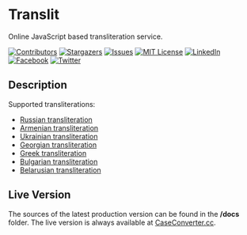 # Translit

Online JavaScript based transliteration service.

<!-- PROJECT SHIELDS -->
<!--
*** We are using markdown "reference style" links for readability.
*** Reference links are enclosed in brackets [ ] instead of parentheses ( ).
*** See the bottom of this document for the declaration of the reference variables
*** for build-url, contributors-url, etc. This is an optional, concise syntax you may use.
*** https://www.markdownguide.org/basic-syntax/#reference-style-links
-->

<!-- [![Build Status][build-shield]][build-url]-->
[![Contributors][contributors-shield]][contributors-url]
[![Stargazers][stars-shield]][stars-url]
[![Issues][issues-shield]][issues-url]
[![MIT License][license-shield]][license-url]
[![LinkedIn][linkedin-shield]][linkedin-url]
[![Facebook][facebook-shield]][facebook-url]
[![Twitter][twitter-shield]][twitter-url]

## Description

Supported transliterations:
- [Russian transliteration](https://translit.cc/)
- [Armenian transliteration](https://translit.cc/am/)
- [Ukrainian transliteration](https://translit.cc/ua/)
- [Georgian transliteration](https://translit.cc/ge/)
- [Greek transliteration](https://translit.cc/gr/)
- [Bulgarian transliteration](https://translit.cc/bg/)
- [Belarusian transliteration](https://translit.cc/by/)

## Live Version

The sources of the latest production version can be found in the **/docs** folder. The live version is always available at [CaseConverter.cc](https://caseconverter.cc/).

<!-- MARKDOWN LINKS & IMAGES -->
<!-- https://www.markdownguide.org/basic-syntax/#reference-style-links -->
[contributors-shield]: https://img.shields.io/github/contributors/freewarelovers/Translit
[contributors-url]: https://github.com/freewarelovers/Translit/graphs/contributors

[stars-shield]: https://img.shields.io/github/stars/freewarelovers/Translit
[stars-url]: https://github.com/freewarelovers/Translit/stargazers

[issues-shield]: https://img.shields.io/github/issues/freewarelovers/Translit
[issues-url]: https://github.com/freewarelovers/Translit/issues

[license-shield]: https://img.shields.io/github/license/freewarelovers/Translit
[license-url]: https://github.com/freewarelovers/Translit/blob/master/LICENSE

[linkedin-shield]: https://img.shields.io/badge/-LinkedIn-black.svg?style=flat-square&logo=linkedin&colorB=555
[linkedin-url]: https://www.linkedin.com/showcase/translit-cc

[facebook-shield]: https://img.shields.io/badge/-Facebook-black.svg?style=flat-square&logo=facebook&colorB=555
[facebook-url]: https://www.facebook.com/CaseConverter

[twitter-shield]: https://img.shields.io/twitter/follow/translit?label=Follow&style=social
[twitter-url]: https://twitter.com/intent/follow?screen_name=translit
